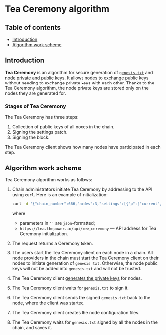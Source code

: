 # Tea Ceremony algorithm

## Table of contents

- [Introduction](#introduction)
- [Algorithm work scheme](#algorithm-work-scheme)

## Introduction

**Tea Ceremony** is an algorithm for secure generation of [`genesis.txt`](../../start-and-check/build-and-start-a-node/02-tpNodeConfiguration.md#generation-of-genesistxt) and [node private and public keys](../../start-and-check/build-and-start-a-node/04-private-keys-generation.md). It allows nodes to exchange public keys without needing to exchange private keys with each other. Thanks to the Tea Ceremony algorithm, the node private keys are stored only on the nodes they are generated for.

### Stages of Tea Ceremony

The Tea Ceremony has three steps:

1. Collection of public keys of all nodes in the chain.
2. Signing the settings patch.
3. Signing the block.

The Tea Ceremony client shows how many nodes have participated in each step.

## Algorithm work scheme

Tea Ceremony algorithm works as follows:

1. Chain administrators initiate Tea Ceremony by addressing to the API using `curl`. Here is an example of initialization:

   ```bash
   curl -d '{"chain_number":666,"nodes":3,"settings":[{"p":["current","chain","blocktime"],"v":2},{"p":["current","chain","minsig"],"v":2},{"p":["current","chain","allowempty"],"v":0},{"p":["current","chain","patchsigs"],"v":2},{"p":["current","allocblock","block"],"v":666},{"p":["current","allocblock","group"],"v":10},{"p":["current","allocblock","last"],"v":0},{"p":["current","endless",["!bin","800140029A000001"],"SK"],"v":true},{"p":["current","endless",["!bin","800140029A000001"],"TST"],"v":true},{"p":["current","freegas"],"v":2000000},{"p":["current","something_left"],"v":["!bin","01020304"]},{"p":["current","gas","SK"],"v":1000},{"p":["current","nosk"],"v":1}]}' https://tea.thepower.io/api/new_ceremony -H "content-type: application/json"
   ```

   where

   - parameters in `''` are `json`-formatted;
   - `https://tea.thepower.io/api/new_ceremony` — API address for Tea Ceremony initialization.

2. The request returns a Ceremony token.
3. The users start the Tea Ceremony client on each node in a chain. All node providers in the chain must start the Tea Ceremony client on their nodes to initiate generation of `genesis txt`. Otherwise, the node public keys will not be added into `genesis.txt` and will not be trusted.
4. The Tea Ceremony client [generates the private keys](../../start-and-check/build-and-start-a-node/03-ssl-certs-for-node.md) for nodes.
5. The Tea Ceremony client waits for `genesis.txt` to sign it.
6. The Tea Ceremony client sends the signed `genesis.txt` back to the node, where the client was started.
7. The Tea Ceremony client creates the node configuration files.
8. The Tea Ceremony waits for `genesis.txt` signed by all the nodes in the chain, and saves it.
